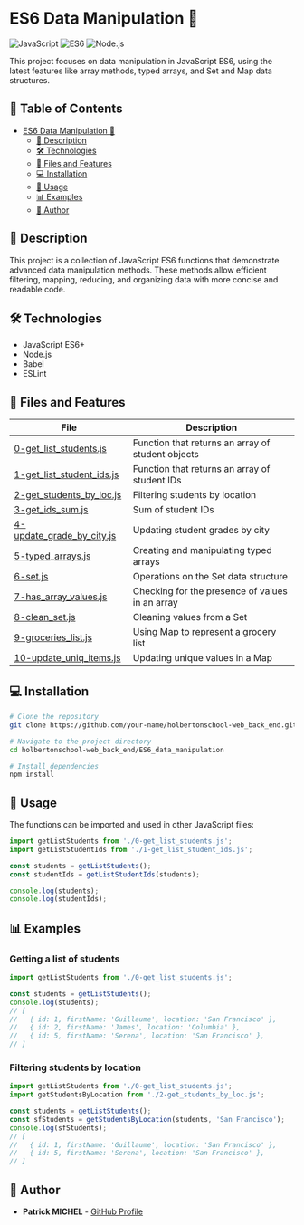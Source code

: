 # ES6 Data Manipulation 🚀

![JavaScript](https://img.shields.io/badge/JavaScript-F7DF1E?style=for-the-badge&logo=javascript&logoColor=black)
![ES6](https://img.shields.io/badge/ES6-2C2D72?style=for-the-badge&logo=javascript&logoColor=white)
![Node.js](https://img.shields.io/badge/Node.js-43853D?style=for-the-badge&logo=node.js&logoColor=white)

This project focuses on data manipulation in JavaScript ES6, using the latest features like array methods, typed arrays, and Set and Map data structures.

## 📑 Table of Contents
- [ES6 Data Manipulation 🚀](#es6-data-manipulation-)
  - [📝 Description](#-description)
  - [🛠️ Technologies](#️-technologies)
  - [📂 Files and Features](#-files-and-features)
  - [💻 Installation](#-installation)
  - [🚦 Usage](#-usage)
  - [📊 Examples](#-examples)
  - [👤 Author](#-author)

## 📝 Description

This project is a collection of JavaScript ES6 functions that demonstrate advanced data manipulation methods. These methods allow efficient filtering, mapping, reducing, and organizing data with more concise and readable code.

## 🛠️ Technologies

- JavaScript ES6+
- Node.js
- Babel
- ESLint

## 📂 Files and Features

| File | Description |
|---------|-------------|
| [0-get_list_students.js](./0-get_list_students.js) | Function that returns an array of student objects |
| [1-get_list_student_ids.js](./1-get_list_student_ids.js) | Function that returns an array of student IDs |
| [2-get_students_by_loc.js](./2-get_students_by_loc.js) | Filtering students by location |
| [3-get_ids_sum.js](./3-get_ids_sum.js) | Sum of student IDs |
| [4-update_grade_by_city.js](./4-update_grade_by_city.js) | Updating student grades by city |
| [5-typed_arrays.js](./5-typed_arrays.js) | Creating and manipulating typed arrays |
| [6-set.js](./6-set.js) | Operations on the Set data structure |
| [7-has_array_values.js](./7-has_array_values.js) | Checking for the presence of values in an array |
| [8-clean_set.js](./8-clean_set.js) | Cleaning values from a Set |
| [9-groceries_list.js](./9-groceries_list.js) | Using Map to represent a grocery list |
| [10-update_uniq_items.js](./10-update_uniq_items.js) | Updating unique values in a Map |

## 💻 Installation

```bash
# Clone the repository
git clone https://github.com/your-name/holbertonschool-web_back_end.git

# Navigate to the project directory
cd holbertonschool-web_back_end/ES6_data_manipulation

# Install dependencies
npm install
```

## 🚦 Usage

The functions can be imported and used in other JavaScript files:

```javascript
import getListStudents from './0-get_list_students.js';
import getListStudentIds from './1-get_list_student_ids.js';

const students = getListStudents();
const studentIds = getListStudentIds(students);

console.log(students);
console.log(studentIds);
```

## 📊 Examples

### Getting a list of students
```javascript
import getListStudents from './0-get_list_students.js';

const students = getListStudents();
console.log(students);
// [
//   { id: 1, firstName: 'Guillaume', location: 'San Francisco' },
//   { id: 2, firstName: 'James', location: 'Columbia' },
//   { id: 5, firstName: 'Serena', location: 'San Francisco' },
// ]
```

### Filtering students by location
```javascript
import getListStudents from './0-get_list_students.js';
import getStudentsByLocation from './2-get_students_by_loc.js';

const students = getListStudents();
const sfStudents = getStudentsByLocation(students, 'San Francisco');
console.log(sfStudents);
// [
//   { id: 1, firstName: 'Guillaume', location: 'San Francisco' },
//   { id: 5, firstName: 'Serena', location: 'San Francisco' },
// ]
```

## 👤 Author

- **Patrick MICHEL** - [GitHub Profile](https://github.com/Pmichel74)
